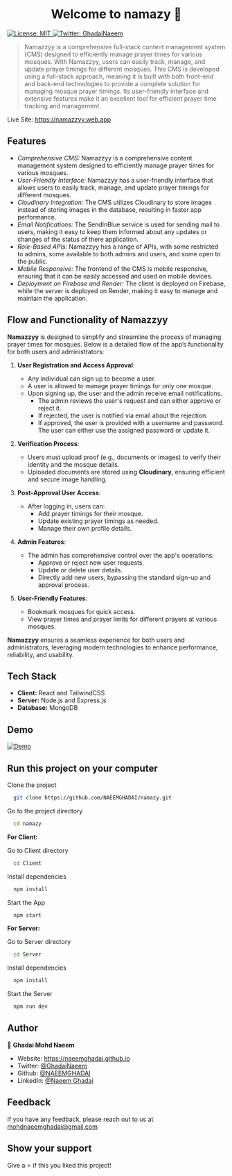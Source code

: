<h1 align="center">Welcome to namazy 👋</h1>
<p>
  <a href="#" target="_blank">
    <img alt="License: MIT" src="https://img.shields.io/badge/License-MIT-yellow.svg" />
  </a>
  <a href="https://twitter.com/GhadaiNaeem" target="_blank">
    <img alt="Twitter: GhadaiNaeem" src="https://img.shields.io/twitter/follow/GhadaiNaeem.svg?style=social" />
  </a>
</p>

> Namazzyy is a comprehensive full-stack content management system (CMS) designed to efficiently manage prayer times for various mosques. With Namazzyy, users can easily track, manage, and update prayer timings for different mosques. This CMS is developed using a full-stack approach, meaning it is built with both front-end and back-end technologies to provide a complete solution for managing mosque prayer timings. Its user-friendly interface and extensive features make it an excellent tool for efficient prayer time tracking and management.

Live Site: https://namazzyy.web.app

## Features

- _Comprehensive CMS:_ Namazzyy is a comprehensive content management system designed to efficiently manage prayer times for various mosques.
- _User-Friendly Interface:_ Namazzyy has a user-friendly interface that allows users to easily track, manage, and update prayer timings for different mosques.
- _Cloudinary Integration:_ The CMS utilizes Cloudinary to store images instead of storing images in the database, resulting in faster app performance.
- _Email Notifications:_ The SendInBlue service is used for sending mail to users, making it easy to keep them informed about any updates or changes of the status of there application.
- _Role-Based APIs:_ Namazzyy has a range of APIs, with some restricted to admins, some available to both admins and users, and some open to the public.
- _Mobile Responsive:_ The frontend of the CMS is mobile responsive, ensuring that it can be easily accessed and used on mobile devices.
- _Deployment on Firebase and Render:_ The client is deployed on Firebase, while the server is deployed on Render, making it easy to manage and maintain the application.

## Flow and Functionality of Namazzyy

**Namazzyy** is designed to simplify and streamline the process of managing prayer times for mosques. Below is a detailed flow of the app’s functionality for both users and administrators:

1. **User Registration and Access Approval**:

   - Any individual can sign up to become a user.
   - A user is allowed to manage prayer timings for only one mosque.
   - Upon signing up, the user and the admin receive email notifications.
     - The admin reviews the user's request and can either approve or reject it.
     - If rejected, the user is notified via email about the rejection.
     - If approved, the user is provided with a username and password. The user can either use the assigned password or update it.

2. **Verification Process**:

   - Users must upload proof (e.g., documents or images) to verify their identity and the mosque details.
   - Uploaded documents are stored using **Cloudinary**, ensuring efficient and secure image handling.

3. **Post-Approval User Access**:

   - After logging in, users can:
     - Add prayer timings for their mosque.
     - Update existing prayer timings as needed.
     - Manage their own profile details.

4. **Admin Features**:

   - The admin has comprehensive control over the app's operations:
     - Approve or reject new user requests.
     - Update or delete user details.
     - Directly add new users, bypassing the standard sign-up and approval process.

5. **User-Friendly Features**:
   - Bookmark mosques for quick access.
   - View prayer times and prayer limits for different prayers at various mosques.

**Namazzyy** ensures a seamless experience for both users and administrators, leveraging modern technologies to enhance performance, reliability, and usability.

## Tech Stack

- **Client:** React and TailwindCSS
- **Server:** Node.js and Express.js
- **Database:** MongoDB

## Demo

[![Demo](https://user-images.githubusercontent.com/51822103/223980003-0ea88c76-f2eb-4c1a-b996-3da4d6904bfe.png)](https://www.youtube.com/watch?v=86eUpUEQhmc)

## Run this project on your computer

Clone the project

```bash
  git clone https://github.com/NAEEMGHADAI/namazy.git
```

Go to the project directory

```bash
  cd namazy
```

**For Client:**

Go to Client directory

```bash
  cd Client
```

Install dependencies

```bash
  npm install
```

Start the App

```bash
  npm start
```

**For Server:**

Go to Server directory

```bash
  cd Server
```

Install dependencies

```bash
  npm install
```

Start the Server

```bash
  npm run dev
```

## Author

👤 **Ghadai Mohd Naeem**

- Website: https://naeemghadai.github.io
- Twitter: [@GhadaiNaeem](https://twitter.com/GhadaiNaeem)
- Github: [@NAEEMGHADAI](https://github.com/NAEEMGHADAI)
- LinkedIn: [@Naeem Ghadai](https://linkedin.com/in/naeem-ghadai)

## Feedback

If you have any feedback, please reach out to us at mohdnaeemghadai@gmail.com

## Show your support

Give a ⭐️ if this you liked this project!
